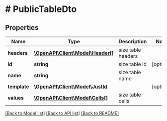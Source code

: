 # # PublicTableDto

## Properties

Name | Type | Description | Notes
------------ | ------------- | ------------- | -------------
**headers** | [**\OpenAPI\Client\Model\Header[]**](Header.md) | size table headers |
**id** | **string** | size table id | [optional]
**name** | **string** | size table name |
**template** | [**\OpenAPI\Client\Model\JustId**](JustId.md) |  | [optional]
**values** | [**\OpenAPI\Client\Model\Cells[]**](Cells.md) | size table cells |

[[Back to Model list]](../../README.md#models) [[Back to API list]](../../README.md#endpoints) [[Back to README]](../../README.md)
